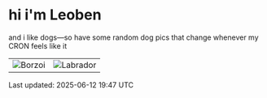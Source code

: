 # hi i'm Leoben

and i like dogs—so have some random dog pics that change whenever my CRON feels like it

|  |  |
|--------|----------|
| ![Borzoi](https://random-dog-vercel.vercel.app/api/random-borzoi?v=1749757672) | ![Labrador](https://random-dog-vercel.vercel.app/api/random-labrador?v=1749757672) |

Last updated: 2025-06-12 19:47 UTC
